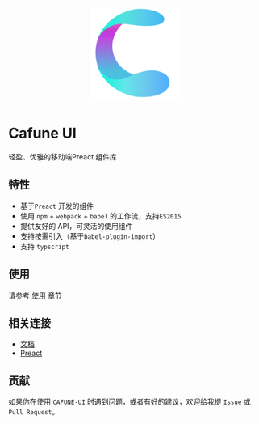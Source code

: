 <p align="center">
    <a href="https://cafune-ui.github.io/cafune/">
        <img alt="logo" src="./assets/icon.png" width="180" style="margin-bottom: 10px;">
    </a>
</p>

# Cafune UI

轻盈、优雅的移动端Preact 组件库

## 特性

- 基于`Preact` 开发的组件
- 使用 `npm` + `webpack` + `babel` 的工作流，支持`ES2015`
- 提供友好的 API，可灵活的使用组件
- 支持按需引入（基于`babel-plugin-import`）
- 支持 `typscript`

## 使用

请参考 [使用](https://cafune-ui.github.io/cafune/#/doc/usage) 章节

## 相关连接

- [文档](https://cafune-ui.github.io/cafune/)
- [Preact](https://preactjs.com/)

## 贡献

如果你在使用 `CAFUNE-UI` 时遇到问题，或者有好的建议，欢迎给我提 `Issue` 或 `Pull Request`。